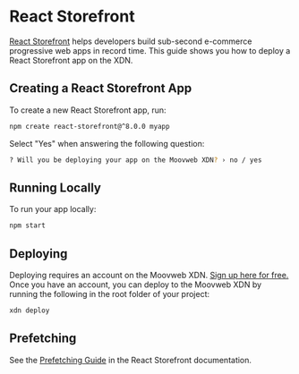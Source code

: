 # React Storefront

[React Storefront](https://docs.reactstorefront.io) helps developers build sub-second e-commerce progressive web apps in record time. This guide shows you how to deploy a React Storefront app on the XDN.

## Creating a React Storefront App

To create a new React Storefront app, run:

```bash
npm create react-storefront@^8.0.0 myapp
```

Select "Yes" when answering the following question:

```bash
? Will you be deploying your app on the Moovweb XDN? › no / yes
```

## Running Locally

To run your app locally:

```bash
npm start
```

## Deploying

Deploying requires an account on the Moovweb XDN. [Sign up here for free.](https://moovweb.app/signup) Once you have an account, you can deploy to the Moovweb XDN by running the following in the root folder of your project:

```bash
xdn deploy
```

## Prefetching

See the [Prefetching Guide](https://docs.reactstorefront.io/guides/prefetching) in the React Storefront documentation.



